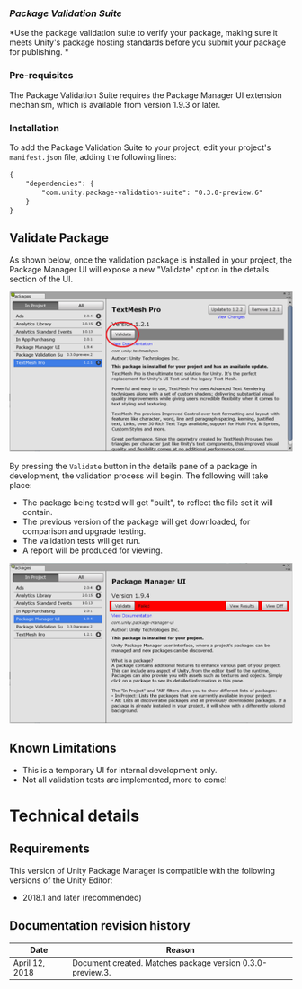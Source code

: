 ### **_Package Validation Suite_**

*Use the package validation suite to verify your package, making sure it meets Unity's package hosting standards before you submit your package for publishing. *

### Pre-requisites
The Package Validation Suite requires the Package Manager UI extension mechanism, which is available from version 1.9.3 or later.

### Installation
To add the Package Validation Suite to your project, edit your project's `manifest.json` file, adding the following lines:

```
{
    "dependencies": {
        "com.unity.package-validation-suite": "0.3.0-preview.6"
    }
}
```

## Validate Package
As shown below, once the validation package is installed in your project, the Package Manager UI will expose a new "Validate" option in the details section of the UI.

![Validate button](images/Validate.png)

 By pressing the `Validate` button in the details pane of a package in development, the validation process will begin.  The following will take place:
 - The package being tested will get "built", to reflect the file set it will contain.
 - The previous version of the package will get downloaded, for comparison and upgrade testing.
 - The validation tests will get run.
 - A report will be produced for viewing.


 ![results](images/ValidateResults.png)

## Known Limitations

* This is a temporary UI for internal development only.
* Not all validation tests are implemented, more to come!


# Technical details

## Requirements

This version of Unity Package Manager is compatible with the following versions of the Unity Editor:

* 2018.1 and later (recommended)

## Documentation revision history
|Date|Reason|
|---|---|
|April 12, 2018|Document created. Matches package version 0.3.0-preview.3.|
